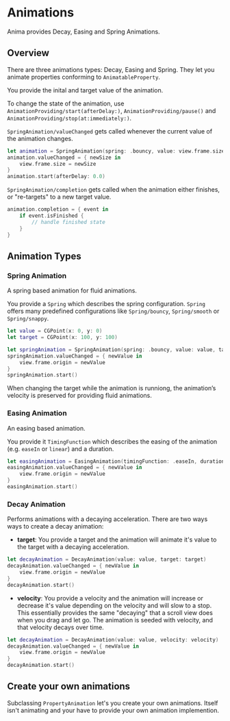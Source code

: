 # Animations

Anima provides Decay, Easing and Spring Animations.

## Overview

There are three animations types: Decay, Easing and Spring. They let you animate properties conforming to ``AnimatableProperty``.

You provide the inital and target value of the animation. 

To change the state of the animation, use      ``AnimationProviding/start(afterDelay:)``, ``AnimationProviding/pause()`` and ``AnimationProviding/stop(at:immediately:)``.

``SpringAnimation/valueChanged`` gets called whenever the current value of the animation changes.

```swift
let animation = SpringAnimation(spring: .bouncy, value: view.frame.size, target: CGSize(width: 500, height: 500))
animation.valueChanged = { newSize in 
    view.frame.size = newSize
}
animation.start(afterDelay: 0.0)
```

``SpringAnimation/completion`` gets called when the animation either finishes, or "re-targets" to a new target value.

```swift
animation.completion = { event in 
    if event.isFinished {
        // handle finished state
    }
}
```

## Animation Types

### Spring Animation

A spring based animation for fluid animations.

You provide a ``Spring`` which describes the spring configuration. `Spring` offers many predefined configurations like ``Spring/bouncy``, ``Spring/smooth`` or ``Spring/snappy``.

```swift
let value = CGPoint(x: 0, y: 0)
let target = CGPoint(x: 100, y: 100)

let springAnimation = SpringAnimation(spring: .bouncy, value: value, target: target)
springAnimation.valueChanged = { newValue in
    view.frame.origin = newValue
}
springAnimation.start()
```

When changing the target while the animation is runniong, the animation’s velocity is preserved for providing fluid animations.

### Easing Animation

An easing based animation.

You provide it ``TimingFunction`` which describes the easing of the animation (e.g. `easeIn` or `linear`) and a duration.

```swift
let easingAnimation = EasingAnimation(timingFunction: .easeIn, duration: 2.0, value: value, target: target)
easingAnimation.valueChanged = { newValue in
    view.frame.origin = newValue
}
easingAnimation.start()
```

### Decay Animation

Performs animations with a decaying acceleration. There are two ways ways to create a decay animation:

- **target**: You provide a target and the animation will animate it's value to the target with a decaying acceleration.

```swift
let decayAnimation = DecayAnimation(value: value, target: target)
decayAnimation.valueChanged = { newValue in
    view.frame.origin = newValue
}
decayAnimation.start()
```

- **velocity**: You provide a velocity and the animation will increase or decrease it's value depending on the velocity and will slow to a stop. This essentially provides the same "decaying" that a scroll view does when you drag and let go. The animation is seeded with velocity, and that velocity decays over time.

```swift
let decayAnimation = DecayAnimation(value: value, velocity: velocity)
decayAnimation.valueChanged = { newValue in
    view.frame.origin = newValue
}
decayAnimation.start()
```

## Create your own animations

Subclassing ``PropertyAnimation`` let's you create your own animations. Itself isn't animating and your have to provide your own animation implemention.
